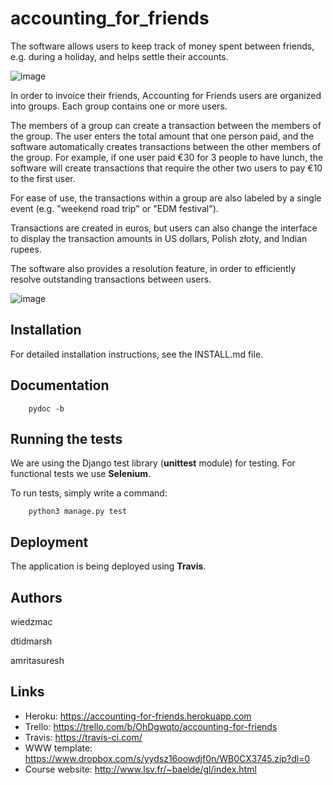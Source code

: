 # accounting_for_friends
The software allows users to keep track of money spent between friends, e.g. during a holiday, and helps settle their accounts.

![image](https://user-images.githubusercontent.com/6525798/32541333-ad4da06a-c46f-11e7-8ac5-d63830fbf154.png)

In order to invoice their friends, Accounting for Friends users are organized into groups. Each group contains one or more users.

The members of a group can create a transaction between the members of the group. The user enters the total amount that one person paid, and the software automatically creates transactions between the other members of the group. For example, if one user paid €30 for 3 people to have lunch, the software will create transactions that require the other two users to pay €10 to the first user.

For ease of use, the transactions within a group are also labeled by a single event (e.g. "weekend road trip" or "EDM festival").

Transactions are created in euros, but users can also change the interface to display the transaction amounts in US dollars, Polish złoty, and Indian rupees.

The software also provides a resolution feature, in order to efficiently resolve outstanding transactions between users.

![image](https://user-images.githubusercontent.com/6525798/32540462-0fed4cf0-c46d-11e7-8a9e-d24bfbf0ad68.png)

## Installation

For detailed installation instructions, see the INSTALL.md file.

## Documentation

        pydoc -b

## Running the tests

We are using the Django test library (**unittest** module) for testing.
For functional tests we use **Selenium**.

To run tests, simply write a command:

        python3 manage.py test


## Deployment

The application is being deployed using **Travis**.

## Authors

wiedzmac

dtidmarsh

amritasuresh

## Links

* Heroku: https://accounting-for-friends.herokuapp.com
* Trello: https://trello.com/b/OhDgwqto/accounting-for-friends
* Travis: https://travis-ci.com/
* WWW template: https://www.dropbox.com/s/yydsz16oowdjf0n/WB0CX3745.zip?dl=0
* Course website: http://www.lsv.fr/~baelde/gl/index.html
